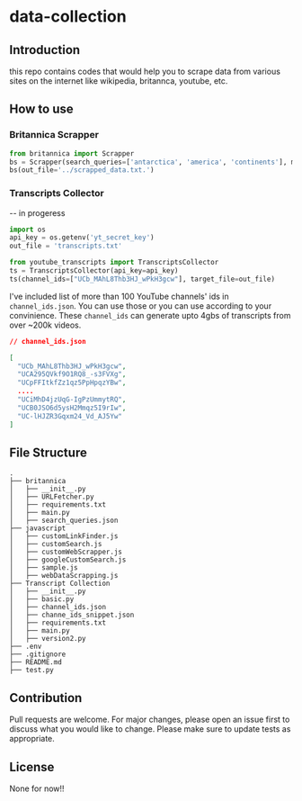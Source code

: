 # data-collection

## Introduction
this repo contains codes that would help you to scrape data from various sites on the internet like wikipedia, britannca, youtube, etc.

## How to use
### Britannica Scrapper
```python
from britannica import Scrapper
bs = Scrapper(search_queries=['antarctica', 'america', 'continents'], max_limit=10)
bs(out_file='../scrapped_data.txt.')
```

### Transcripts Collector
-- in progeress

```python
import os
api_key = os.getenv('yt_secret_key')
out_file = 'transcripts.txt'

from youtube_transcripts import TranscriptsCollector
ts = TranscriptsCollector(api_key=api_key)
ts(channel_ids=["UCb_MAhL8Thb3HJ_wPkH3gcw"], target_file=out_file)
```

I've included list of more than 100 YouTube channels' ids in `channel_ids.json`. You can use those or you can use according to your convinience. These `channel_ids` can generate upto 4gbs of transcripts from over ~200k videos.

```json
// channel_ids.json

[
  "UCb_MAhL8Thb3HJ_wPkH3gcw",
  "UCA295QVkf9O1RQ8_-s3FVXg",
  "UCpFFItkfZz1qz5PpHpqzYBw",
  ....
  "UCiMhD4jzUqG-IgPzUmmytRQ",
  "UCB0JSO6d5ysH2Mmqz5I9rIw",
  "UC-lHJZR3Gqxm24_Vd_AJ5Yw"
]
```

## File Structure
```
.
├── britannica
│   ├── __init__.py
│   ├── URLFetcher.py
│   ├── requirements.txt
│   ├── main.py
│   ├── search_queries.json
├── javascript
│   ├── customLinkFinder.js
│   ├── customSearch.js
│   ├── customWebScrapper.js
│   ├── googleCustomSearch.js
│   ├── sample.js
│   ├── webDataScrapping.js
├── Transcript Collection
│   ├── __init__.py
│   ├── basic.py
│   ├── channel_ids.json
│   ├── channe_ids_snippet.json
│   ├── requirements.txt
│   ├── main.py
│   ├── version2.py
├── .env
├── .gitignore
├── README.md
├── test.py
```
## Contribution
Pull requests are welcome. For major changes, please open an issue first to discuss what you would like to change. Please make sure to update tests as appropriate.

## License
None for now!!